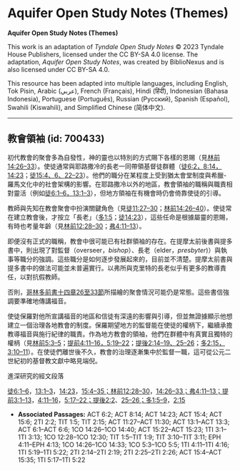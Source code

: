 # Aquifer Open Study Notes (Themes)

**Aquifer Open Study Notes (Themes)**

This work is an adaptation of *Tyndale Open Study Notes* © 2023 Tyndale House Publishers, licensed under the CC BY\-SA 4\.0 license. The adaptation, *Aquifer Open Study Notes*, was created by BiblioNexus and is also licensed under CC BY\-SA 4\.0\.

This resource has been adapted into multiple languages, including English, Tok Pisin, Arabic (عربي), French (Français), Hindi (हिंदी), Indonesian (Bahasa Indonesia), Portuguese (Português), Russian (Русский), Spanish (Español), Swahili (Kiswahili), and Simplified Chinese (简体中文).



--------------------------------

## 教會領袖 (id: 700433)

初代教會的聚會多為自發性，神的靈也以特別的方式賜下各樣的恩賜（見[林前14:26–33](https://ref.ly/1Cor14:26-1Cor14:33)）。使徒通常與耶路撒冷的長老一同帶領基督徒群體（[徒6:2，](https://ref.ly/Acts6:2)[8:14，](https://ref.ly/Acts8:14)[14:23](https://ref.ly/Acts14:23)；[徒15:4、](https://ref.ly/Acts15:4)[6、](https://ref.ly/Acts15:6)[22–23](https://ref.ly/Acts15:22-Acts15:23)）。他們的職分在某程度上受到猶太會堂制度與希臘\-羅馬文化中的社會架構的影響。在耶路撒冷以外的地區，教會領袖的職稱與職責相對靈活（例如[徒6:1–6，](https://ref.ly/Acts6:1-Acts6:6)[13:1–3](https://ref.ly/Acts13:1-Acts13:3)），但地方領袖在有機會時仍會倚靠使徒的引導。

教師與先知在教會聚會中扮演關鍵角色（見[徒11:27–30](https://ref.ly/Acts11:27-Acts11:30)；[林前14:26–40](https://ref.ly/1Cor14:26-1Cor14:40)）。使徒常在建立教會後，才按立「長老」（[多1:5](https://ref.ly/Titus1:5)；[徒14:23](https://ref.ly/Acts14:23)），這些任命是根據屬靈的恩賜，有時也考量年齡（見[林前12:28–30](https://ref.ly/1Cor12:28-1Cor12:30)；[弗4:11–13](https://ref.ly/Eph4:11-Eph4:13)）。

即便沒有正式的職稱，教會中很可能已有社群領袖的存在。在提摩太前後書與提多書中，則出現了對監督（overseer，*bishop*）、長老（elder，*presbyter*)）與執事等職分的強調。這些職分是如何逐步發展起來的，目前並不清楚。提摩太前書與提多書中的做法可能並未普遍實行。以弗所與克里特的長老似乎有更多的教導責任，以對抗假教師。

否則，[哥林多前書十四章26至33節](https://ref.ly/1Cor14:26-1Cor14:33)所描繪的聚會情況可能仍是常態。這些書信強調要準確地傳講福音。

使徒保羅對他所宣講福音的地區和信徒有深遠的影響與引導，但並無證據顯示他想建立一個治理各地教會的制度。保羅期望地方的監督能在使徒的權柄下，繼續承擔教導福音與施行紀律的職責。作為地方教會的領袖，他們在群體中有真實且獨特的權柄（見[林前5:3–5](https://ref.ly/1Cor5:3-1Cor5:5)；[提前4:11–16，](https://ref.ly/1Tim4:11-1Tim4:16)[5:19–22](https://ref.ly/1Tim5:19-1Tim5:22)；[提後2:14–19、](https://ref.ly/2Tim2:14-2Tim2:19)[25–26](https://ref.ly/2Tim2:25-2Tim2:26)；[多2:15，](https://ref.ly/Titus2:15)[3:10–11](https://ref.ly/Titus3:10-Titus3:11)）。在使徒們離世後不久，教會的治理逐漸集中於監督一職，這可從公元二世紀初的基督教文獻中略見端倪。

進深研究的經文段落

[徒6:1–6](https://ref.ly/Acts6:1-Acts6:6)，[13:1–3](https://ref.ly/Acts13:1-Acts13:3)，[14:23](https://ref.ly/Acts14:23)，[15:4–35；](https://ref.ly/Acts15:4-Acts15:35)[林前12:28–30](https://ref.ly/1Cor12:28-1Cor12:30)，[14:26–33；](https://ref.ly/1Cor14:26-1Cor14:33)[弗4:11–13；](https://ref.ly/Eph4:11-Eph4:13)[提前3:1–13](https://ref.ly/1Tim3:1-1Tim3:13)，[4:11–16](https://ref.ly/1Tim4:11-1Tim4:16)，[5:17–22；](https://ref.ly/1Tim5:17-1Tim5:22)[提後2:2](https://ref.ly/2Tim2:2)、[25–26；](https://ref.ly/2Tim2:25-2Tim2:26)[多1:5–9](https://ref.ly/Titus1:5-Titus1:9)，[2:15](https://ref.ly/Titus2:15)

* **Associated Passages:** ACT 6:2; ACT 8:14; ACT 14:23; ACT 15:4; ACT 15:6; 2TI 2:2; TIT 1:5; TIT 2:15; ACT 11:27–ACT 11:30; ACT 13:1–ACT 13:3; ACT 6:1–ACT 6:6; 1CO 14:26–1CO 14:40; ACT 15:22–ACT 15:23; 1TI 3:1–1TI 3:13; 1CO 12:28–1CO 12:30; TIT 1:5–TIT 1:9; TIT 3:10–TIT 3:11; EPH 4:11–EPH 4:13; 1CO 14:26–1CO 14:33; 1CO 5:3–1CO 5:5; 1TI 4:11–1TI 4:16; 1TI 5:19–1TI 5:22; 2TI 2:14–2TI 2:19; 2TI 2:25–2TI 2:26; ACT 15:4–ACT 15:35; 1TI 5:17–1TI 5:22

